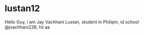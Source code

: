 # lustan12
Hello Guy, i am Jay Vachhani Lustan, student in Philipin, id school @jvachhani238, hii
aa
